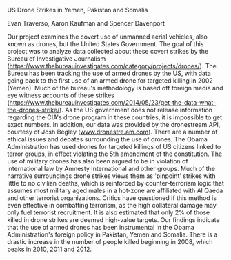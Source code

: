 US Drone Strikes in Yemen, Pakistan and Somalia

Evan Traverso, Aaron Kaufman and Spencer Davenport


  Our project examines the covert use of unmanned aerial vehicles, also known as drones, but the United States Government. The goal of this project was to analyze data collected about these covert strikes by the Bureau of Investigative Journalism (https://www.thebureauinvestigates.com/category/projects/drones/). The Bureau has been tracking the use of armed drones by the US, with data going back to the first use of an armed drone for targeted killing in 2002 (Yemen). Much of the bureau's methodology is based off foreign media and eye witness accounts of these strikes (https://www.thebureauinvestigates.com/2014/05/23/get-the-data-what-the-drones-strike/). As the US government does not release information regarding the CIA's drone program in these countries, it is impossible to get exact numbers. In addition, our data was provided by the dronestream API, courtesy of Josh Begley (www.dronestre.am.com).
   There are a number of ethical issues and debates surrounding the use of drones. The Obama Administration has used drones for targeted killings of US citizens linked to terror groups, in effect violating the 5th amendment of the constitution. The use of military drones has also been argued to be in violation of international law by Amnesty International and other groups. Much of the narrative surroundings drone strikes views them as 'pinpoint' strikes with little to no civilian deaths, which is reinforced by counter-terrorism logic that assumes most military aged males in a hot-zone are affiliated with Al Qaeda and other terrorist organizations. Critics have questioned if this method is even effective in combatting terrorism, as the high collateral damage may only fuel terrorist recruitment. It is also estimated that only 2% of those killed in drone strikes are deemed high-value targets. 
  Our findings indicate that the use of armed drones has been instrumental in the Obama Administration's foreign policy in Pakistan, Yemen and Somalia. There is a drastic increase in the number of people killed beginning in 2008, which peaks in 2010, 2011 and 2012. 
